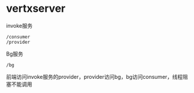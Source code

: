 vertxserver
====================
invoke服务

    /consumer
    /provider

Bg服务
    
    /bg

前端访问invoke服务的provider，provider访问bg，bg访问consumer，线程阻塞不能调用
